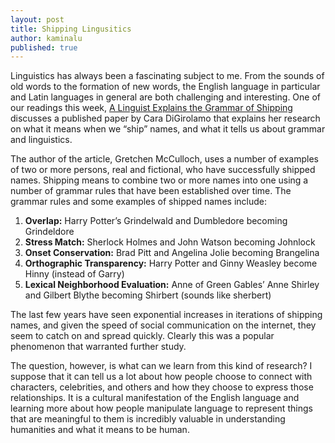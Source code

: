 ```yaml
---
layout: post
title: Shipping Lingusitics
author: kaminalu
published: true
---
```


Linguistics has always been a fascinating subject to me. From the sounds of old words to the formation of new words, the English language in particular and Latin languages in general are both challenging and interesting. One of our readings this week, [A Linguist Explains the Grammar of Shipping](http://the-toast.net/2015/09/30/a-linguist-explains-the-grammar-of-shipping/) discusses a published paper by Cara DiGirolamo that explains her research on what it means when we “ship” names, and what it tells us about grammar and linguistics.

The author of the article, Gretchen McCulloch, uses a number of examples of two or more persons, real and fictional, who have successfully shipped names. Shipping means to combine two or more names into one using a number of grammar rules that have been established over time. The grammar rules and some examples of shipped names include: 

1.	__Overlap:__ Harry Potter’s Grindelwald and Dumbledore becoming Grindeldore 
2.	__Stress Match:__ Sherlock Holmes and John Watson becoming Johnlock
3.	__Onset Conservation:__ Brad Pitt and Angelina Jolie becoming Brangelina
4.	__Orthographic Transparency:__ Harry Potter and Ginny Weasley become Hinny (instead of Garry)
5.	__Lexical Neighborhood Evaluation:__ Anne of Green Gables’ Anne Shirley and Gilbert Blythe becoming Shirbert (sounds like sherbert)

The last few years have seen exponential increases in iterations of shipping names, and given the speed of social communication on the internet, they seem to catch on and spread quickly. Clearly this was a popular phenomenon that warranted further study. 

The question, however, is what can we learn from this kind of research? I suppose that it can tell us a lot about how people choose to connect with characters, celebrities, and others and how they choose to express those relationships. It is a cultural manifestation of the English language and learning more about how people manipulate language to represent things that are meaningful to them is incredibly valuable in understanding humanities and what it means to be human.
